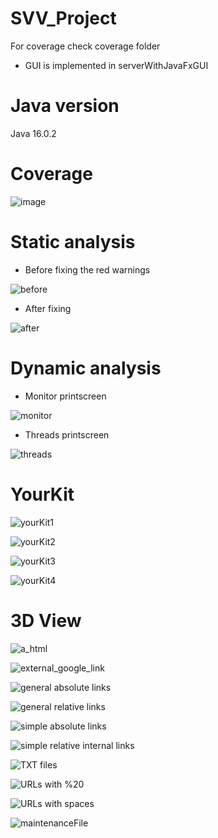 # SVV_Project
For coverage check coverage folder

- GUI is implemented in serverWithJavaFxGUI

# Java version 
Java 16.0.2

# Coverage
![image](https://user-images.githubusercontent.com/67190949/144395101-6860e4bd-01a0-4b37-82ae-8b86059ea15a.png)

# Static analysis
  - Before fixing the red warnings
  
 ![before](https://user-images.githubusercontent.com/67190949/142994301-e10d0ccd-96d6-4664-92f2-714a65d87b4c.png)
 - After fixing
 
![after](https://user-images.githubusercontent.com/67190949/142994490-4a55792d-b32e-4975-83f5-cae28966915b.png)

# Dynamic analysis
  - Monitor printscreen
 
![monitor](https://user-images.githubusercontent.com/67190949/143000750-8d0e6c5e-97af-4ced-aad3-23ccaba4210b.png)

  - Threads printscreen

![threads](https://user-images.githubusercontent.com/67190949/143000807-b84ce73c-dc27-44f3-9bed-95d058c359d8.png)

# YourKit 

![yourKit1](https://user-images.githubusercontent.com/67190949/144724487-7d080d6a-c436-471a-9661-5c2241b35ccd.png)

![yourKit2](https://user-images.githubusercontent.com/67190949/144724491-9abb0dc8-7df1-4bf8-8cce-bf2ec5226c8d.png)

![yourKit3](https://user-images.githubusercontent.com/67190949/144724496-d92b7635-54e6-4be3-bced-ba16aa68278a.png)

![yourKit4](https://user-images.githubusercontent.com/67190949/144724503-3dc2f57a-c3d1-4d31-923f-d9812aabdcf6.png)

# 3D View

![a_html](https://user-images.githubusercontent.com/67190949/146654896-ed3e9ee4-43f8-4472-a163-39c6703f946f.png)

![external_google_link](https://user-images.githubusercontent.com/67190949/146654900-80c70125-78e9-4831-a541-8ad4c740002b.png)

![general absolute links](https://user-images.githubusercontent.com/67190949/146654902-90baf264-35c5-4feb-ab5c-8e1e286c3899.png)

![general relative links](https://user-images.githubusercontent.com/67190949/146654904-5d63b981-26d3-4ea1-b43d-a04a210453fc.png)

![simple absolute links](https://user-images.githubusercontent.com/67190949/146654912-6d1e6c49-16bf-41b6-9e4f-a71947abe3d9.png)

![simple relative internal links](https://user-images.githubusercontent.com/67190949/146654915-19a9331a-5560-4e55-8259-3a5da7ed3259.png)

![TXT files](https://user-images.githubusercontent.com/67190949/146654917-91eb5f82-2796-49bf-9856-7789833a4051.png)


![URLs with %20](https://user-images.githubusercontent.com/67190949/146654919-e680bb2f-b10e-4e00-b25c-63ee298b5a99.png)

![URLs with spaces](https://user-images.githubusercontent.com/67190949/146654926-913fe34a-f03b-44c8-9785-ca8359f40d3f.png)


![maintenanceFile](https://user-images.githubusercontent.com/67190949/146654906-53eb938b-f378-460e-a248-68dc1578b700.png)

